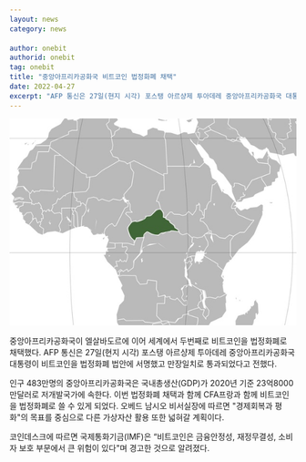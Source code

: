 ```yaml
---
layout: news
category: news

author: onebit
authorid: onebit
tag: onebit
title: "중앙아프리카공화국 비트코인 법정화폐 채택"
date: 2022-04-27
excerpt: "AFP 통신은 27일(현지 시각) 포스탱 아르샹제 투아데레 중앙아프리카공화국 대통령이 비트코인을 법정화폐 법안에 서명했고 만장일치로 통과되었다고 전했다."
---
```


![](/asset/img/post/centralafrican.jpg)

중앙아프리카공화국이 엘살바도르에 이어 세계에서 두번째로 비트코인을 법정화폐로 채택했다.  AFP 통신은 27일(현지 시각) 포스탱 아르샹제 투아데레 중앙아프리카공화국 대통령이 비트코인을 법정화폐 법안에 서명했고 만장일치로 통과되었다고 전했다.

인구 483만명의 중앙아프리카공화국은 국내총생산(GDP)가 2020년 기준 23억8000만달러로 저개발국가에 속한다. 이번 법정화폐 채택과 함께 CFA프랑과 함께 비트코인을 법정화폐로 쓸 수 있게 되었다. 오베드 남시오 비서실장에 따르면 "경제회복과 평화"의 목표를 중심으로 다른 가상자산 활용 또한 넓혀갈 계획이다.

코인데스크에 따르면 국제통화기금(IMF)은 “비트코인은 금융안정성, 재정무결성, 소비자 보호 부문에서 큰 위험이 있다"며 경고한 것으로 알려졌다.

